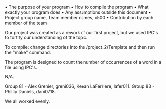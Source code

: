 •  The purpose of your program 
•  How to compile the program 
•  What exactly your program  does 
•  Any assumptions outside this document 
•  Project group name, Team member names, x500 
•  Contribution by each member of the team

Our project was created as a rework of our first project, but we used IPC's to fortify our understanding of the topic.

To compile: change directories into the /project_2/Template and then run the "make" command.

The program is designed to count the number of occurrences of a word in a file using IPC's.

N/A.

Group 81 - Alex Grenier, greni036, Keean LaFerriere, lafer011.
Group 83 - Phillip Daniels, dani0718.

We all worked evenly.